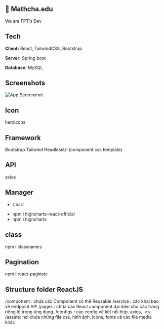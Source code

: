 

## 🚀 Mathcha.edu
We are FPT's Dev


## Tech

**Client:** React, TailwindCSS, Bootstrap

**Server:** Spring boot

**Database:** MySQL


## Screenshots

![App Screenshot](https://via.placeholder.com/468x300?text=App+Screenshot+Here)


## Icon
heroicons

## Framework
Bootstrap 
Tailwind
HeadlessUI (component css template)

## API
axios

## Manager
- Chart
 + npm i highcharts-react-official
 + npm i highcharts

## class
npm i classnames

## Pagination
npm i react-paginate



## Structure folder ReactJS
/component : chứa các Component có thể Reusable
/service : các khai báo về endpoint API
/pages : chứa các React component đại diện cho các trang riêng lẻ trong ứng dụng.
/configs : các config về kết nối http, axios, .v.v.
/assets: nơi chứa những file css, hình ảnh, icons, fonts và các file media khác 
